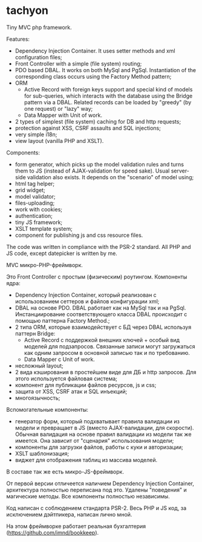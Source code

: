 # tachyon

Tiny MVC php framework.

Features:
- Dependency Injection Container. It uses setter methods and xml configuration files;
- Front Controller with a simple (file system) routing;
- PDO based DBAL. It works on both MySql and PgSql. Instantiation of the corresponding class occurs using the Factory Method pattern;
- ORM 
    - Active Record with foreign keys support and special kind of models for sub-queries, which interacts with the database using the Bridge pattern via a DBAL. Related records can be loaded by "greedy" (by one request) or "lazy" way;
    - Data Mapper with Unit of work. 
- 2 types of simplest (file system) caching for DB and http requests;
- protection against XSS, CSRF assaults and SQL injections;
- very simple i18n;
- view layout (vanilla PHP and XSLT).

Components:
- form generator, which picks up the model validation rules and turns them to JS (instead of AJAX-validation for speed sake). Usual server-side validation also exists. It depends on the "scenario" of model using;
- html tag helper;
- grid widget;
- model validator;
- files-uploading;
- work with cookies;
- authentication;
- tiny JS framework;
- XSLT template system;
- component for publishing js and css resource files.

The code was written in compliance with the PSR-2 standard.
All PHP and JS code, except datepicker is written by me.


MVC микро-PHP-фреймворк.

Это Front Controller с простым (физическим) роутингом.
Компоненты ядра:
- Dependency Injection Container, который реализован с использованием сеттеров и файлов конфигурации xml;
- DBAL на основе PDO. DBAL работает как на MySql так и на PgSql. Инстанциирование соответствующего класса DBAL происходит с помощью паттерна Factory Method.;
- 2 типа ORM, которые взаимодействует с БД через DBAL используя паттерн Bridge: 
  - Active Record с поддержкой внешних ключей + особый вид моделей для подзапросов. Связанные записи могут загружаться как одним запросом в основной записью так и по требованию.
  - Data Mapper с Unit of work.
- несложный layout;
- 2 вида кэширования в простейшем виде для ДБ и http запросов. Для этого используется файловая система;
- компонент для публикации файлов ресурсов, js и css;
- защита от XSS, CSRF атак и SQL инъекций;
- многоязычность;

Вспомогательные компоненты:
- генератор форм, который подхватывает правила валидации из модели и превращает в JS (вместо AJAX-валидации, для скорости). Обычная валидация на основе правил валидации из модели так же имеется. Она зависит от "сценария" использования модели;
- компоненты для загрузки файлов, работы с куки и авторизации;
- XSLT шаблонизация;
- виджет для отображения таблиц из массива моделей.

В составе так же есть микро-JS-фреймворк.

От первой версии отличеется наличием Dependency Injection Container, архитектура полностью переписана под это. Удалены "поведения" и магические методы. Все компоненты полностью независимы.

Код написан с соблюдением стандарта PSR-2.
Весь PHP и JS код, за исключением дэйтпикера, написан лично мной.

На этом фреймворке работает реальная бухгалтерия  (https://github.com/imnd/bookkeep).

